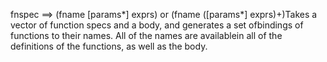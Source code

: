 fnspec ==> (fname [params*] exprs) or (fname ([params*] exprs)+)Takes a vector of function specs and a body, and generates a set ofbindings of functions to their names. All of the names are availablein all of the definitions of the functions, as well as the body.